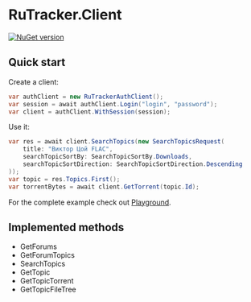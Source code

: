 # RuTracker.Client

[![NuGet version](https://badge.fury.io/nu/RuTracker.Client.svg)](https://www.nuget.org/packages/RuTracker.Client)

## Quick start

Create a client:

```C#
var authClient = new RuTrackerAuthClient();
var session = await authClient.Login("login", "password");
var client = authClient.WithSession(session);
```

Use it:

```C#
var res = await client.SearchTopics(new SearchTopicsRequest(
    title: "Виктор Цой FLAC",
    searchTopicSortBy: SearchTopicSortBy.Downloads,
    searchTopicSortDirection: SearchTopicSortDirection.Descending
));
var topic = res.Topics.First();
var torrentBytes = await client.GetTorrent(topic.Id);
```

For the complete example check out [Playground](https://github.com/ilyalatt/RuTracker.Client/blob/master/src/RuTracker.Client.Playground/Program.cs).

## Implemented methods

* GetForums
* GetForumTopics
* SearchTopics
* GetTopic
* GetTopicTorrent
* GetTopicFileTree
